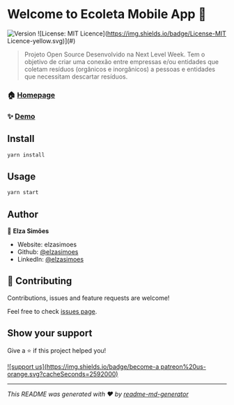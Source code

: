 # Welcome to Ecoleta Mobile App 👋
![Version](https://img.shields.io/badge/version-1.0-blue.svg?cacheSeconds=2592000)
![License: MIT Licence](https://img.shields.io/badge/License-MIT Licence-yellow.svg)](#)

> Projeto Open Source Desenvolvido na Next Level Week. Tem o objetivo de criar uma conexão entre empressas e/ou entidades que coletam resíduos (orgânicos e inorgânicos) a pessoas e entidades que necessitam descartar resíduos. 

### 🏠 [Homepage](https://github.com/elzasimoes/ecoleta-mobile)

### ✨ [Demo](https://github.com/elzasimoes/ecoleta-mobile)

## Install

```sh
yarn install 
```

## Usage

```sh
yarn start
```

## Author

👤 **Elza Simões**

* Website: elzasimoes
* Github: [@elzasimoes](https://github.com/elzasimoes)
* LinkedIn: [@elzasimoes](https://linkedin.com/in/elzasimoes)

## 🤝 Contributing

Contributions, issues and feature requests are welcome!

Feel free to check [issues page](None). 

## Show your support

Give a ⭐️ if this project helped you!

[![support us](https://img.shields.io/badge/become-a patreon%20us-orange.svg?cacheSeconds=2592000)](https://www.patreon.com/elzasimoes)


***
_This README was generated with ❤️ by [readme-md-generator](https://github.com/kefranabg/readme-md-generator)_